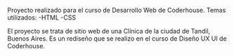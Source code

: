 Proyecto realizado para el curso de Desarrollo Web de Coderhouse. 
Temas utilizados:
-HTML
-CSS

El proyecto se trata de sitio web de una Clínica de la ciudad de Tandil, Buenos Aires. Es un rediseño que se realizo en el curso de Diseño UX UI de Coderhouse.
